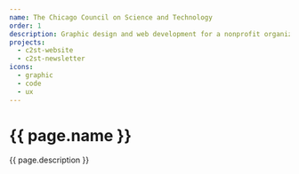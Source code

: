 ```yaml
---
name: The Chicago Council on Science and Technology
order: 1
description: Graphic design and web development for a nonprofit organization that promotes science education and outreach
projects:
  - c2st-website
  - c2st-newsletter
icons:
  - graphic
  - code
  - ux
---
```

<h1>{{ page.name }}</h1>
<p>{{ page.description }}</p>
